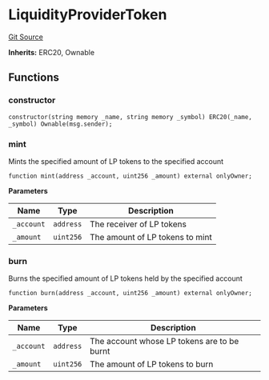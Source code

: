 # LiquidityProviderToken
[Git Source](https://github.com/Sahil-Gujrati/thunder-swap/blob/997ceda25caa399aceddccd5cec1898cfe55e38c/src/LiquidityProviderToken.sol)

**Inherits:**
ERC20, Ownable


## Functions
### constructor


```solidity
constructor(string memory _name, string memory _symbol) ERC20(_name, _symbol) Ownable(msg.sender);
```

### mint

Mints the specified amount of LP tokens to the specified account


```solidity
function mint(address _account, uint256 _amount) external onlyOwner;
```
**Parameters**

|Name|Type|Description|
|----|----|-----------|
|`_account`|`address`|The receiver of LP tokens|
|`_amount`|`uint256`|The amount of LP tokens to mint|


### burn

Burns the specified amount of LP tokens held by the specified account


```solidity
function burn(address _account, uint256 _amount) external onlyOwner;
```
**Parameters**

|Name|Type|Description|
|----|----|-----------|
|`_account`|`address`|The account whose LP tokens are to be burnt|
|`_amount`|`uint256`|The amount of LP tokens to burn|


